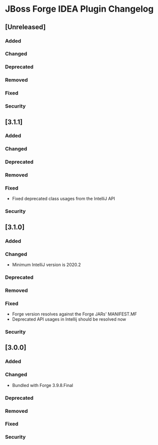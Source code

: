 <!-- Keep a Changelog guide -> https://keepachangelog.com -->

# JBoss Forge IDEA Plugin Changelog

## [Unreleased]
### Added

### Changed

### Deprecated

### Removed

### Fixed

### Security
## [3.1.1]
### Added

### Changed

### Deprecated

### Removed

### Fixed

- Fixed deprecated class usages from the IntelliJ API

### Security
## [3.1.0]
### Added

### Changed

- Minimum IntelliJ version is 2020.2

### Deprecated

### Removed

### Fixed
- Forge version resolves against the Forge JARs' MANIFEST.MF
- Deprecated API usages in Intellij should be resolved now
 
### Security
## [3.0.0]
### Added

### Changed
- Bundled with Forge 3.9.8.Final

### Deprecated

### Removed

### Fixed

### Security
